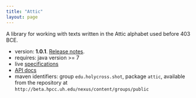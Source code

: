 ```yaml
---
title: "Attic"
layout: page
---
```




A library for working with texts written in the Attic alphabet used before 403 BCE.

- version: **1.0.1**. [Release notes](releases).
- requires: java version >= 7
- live [specifications](documentation/Attic.html)
- [API docs](api)
- maven identifiers: group `edu.holycross.shot`, package `attic`, available from the repository at `http://beta.hpcc.uh.edu/nexus/content/groups/public`
